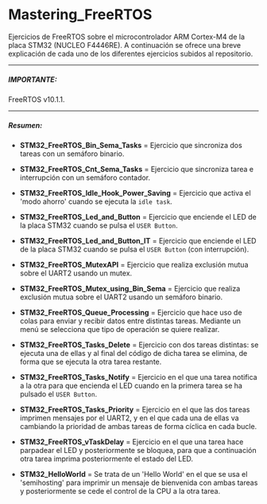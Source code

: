 # Mastering_FreeRTOS
Ejercicios de FreeRTOS sobre el microcontrolador ARM Cortex-M4 de la placa STM32 (NUCLEO F4446RE). A continuación se ofrece una breve explicación de cada uno de los diferentes ejercicios subidos al repositorio.

------------
##### IMPORTANTE:
FreeRTOS v10.1.1.

------------

##### Resumen:
- **STM32_FreeRTOS_Bin_Sema_Tasks** = Ejercicio que sincroniza dos tareas con un semáforo binario.

- **STM32_FreeRTOS_Cnt_Sema_Tasks** = Ejercicio que sincroniza tarea e interrupción con un semáforo contador.

- **STM32_FreeRTOS_Idle_Hook_Power_Saving** = Ejercicio que activa el 'modo ahorro' cuando se ejecuta la `idle task`.

- **STM32_FreeRTOS_Led_and_Button** = Ejercicio que enciende el LED de la placa STM32 cuando se pulsa el `USER Button`.

- **STM32_FreeRTOS_Led_and_Button_IT** = Ejercicio que enciende el LED de la placa STM32 cuando se pulsa el `USER Button` (con interrupción).

- **STM32_FreeRTOS_MutexAPI** = Ejercicio que realiza exclusión mutua sobre el UART2 usando un mutex.

- **STM32_FreeRTOS_Mutex_using_Bin_Sema** = Ejercicio que realiza exclusión mutua sobre el UART2 usando un semáforo binario.

- **STM32_FreeRTOS_Queue_Processing** = Ejercicio que hace uso de colas para enviar y recibir datos entre distintas tareas. Mediante un menú se selecciona que tipo de operación se quiere realizar.

- **STM32_FreeRTOS_Tasks_Delete** = Ejercicio con dos tareas distintas: se ejecuta una de ellas y al final del código de dicha tarea se elimina, de forma que se ejecuta la otra tarea restante.

- **STM32_FreeRTOS_Tasks_Notify** = Ejercicio en el que una tarea notifica a la otra para que encienda el LED cuando en la primera tarea se ha pulsado el `USER Button`.

- **STM32_FreeRTOS_Tasks_Priority** = Ejercicio en el que las dos tareas imprimen mensajes por el UART2, y en el que cada una de ellas va cambiando la prioridad de ambas tareas de forma cíclica en cada bucle.

- **STM32_FreeRTOS_vTaskDelay** = Ejercicio en el que una tarea hace parpadear el LED y posteriormente se bloquea, para que a continuación otra tarea imprima posteriormente el estado del LED.

- **STM32_HelloWorld** = Se trata de un 'Hello World' en el que se usa el 'semihosting' para imprimir un mensaje de bienvenida con ambas tareas y posteriormente se cede el control de la CPU a la otra tarea.

